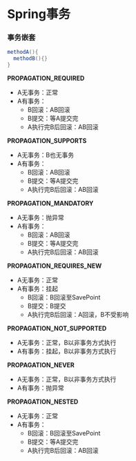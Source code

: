 # <centre>Spring事务</centre>
### 事务嵌套
```java
methodA(){
  methodB(){}
}
```
**PROPAGATION_REQUIRED**
- A无事务：正常
- A有事务：
  - B回滚：AB回滚
  - B提交：等A提交完
  - A执行完B后回滚：AB回滚

**PROPAGATION_SUPPORTS**
- A无事务：B也无事务
- A有事务：
  - B回滚：AB回滚
  - B提交：等A提交完
  - A执行完B后回滚：AB回滚

**PROPAGATION_MANDATORY**
- A无事务：抛异常
- A有事务：
  - B回滚：AB回滚
  - B提交：等A提交完
  - A执行完B后回滚：AB回滚

**PROPAGATION_REQUIRES_NEW**
  - A无事务：正常
  - A有事务：挂起
    - B回滚：B回滚至SavePoint
    - B提交：B提交
    - A执行完B后回滚：A回滚，B不受影响

**PROPAGATION_NOT_SUPPORTED**
- A无事务：正常，B以非事务方式执行
- A有事务：挂起，B以非事务方式执行

**PROPAGATION_NEVER**
- A无事务：正常，B以非事务方式执行
- A有事务：抛异常

**PROPAGATION_NESTED**
- A无事务：正常
- A有事务：
  - B回滚：B回滚至SavePoint
  - B提交：等A提交完
  - A执行完B后回滚：AB回滚
